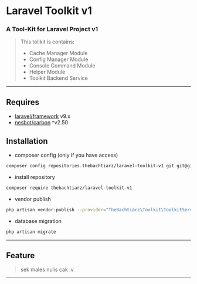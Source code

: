 # Laravel Toolkit v1

### A Tool-Kit for Laravel Project v1

> This tollkit is contains:
> - Cache Manager Module
> - Config Manager Module
> - Console Command Module
> - Helper Module
> - Toolkit Backend Service

-------
## Requires
- [laravel/framework](https://github.com/laravel/framework/) v9.x
- [nesbot/carbon](https://github.com/nesbot/carbon/) ^v2.50

## Installation
- composer config (only if you have access)
```bash
composer config repositories.thebachtiarz/laravel-toolkit-v1 git git@github.com:thebachtiarz/laravel-toolkit-v1.git
```

- install repository
```bash
composer require thebachtiarz/laravel-toolkit-v1
```

- vendor publish
``` bash
php artisan vendor:publish --provider="TheBachtiarz\Toolkit\ToolkitServiceProvider"
```

- database migration
``` bash
php artisan migrate
```

-------
## Feature

> sek males nulis cak :v
-------
